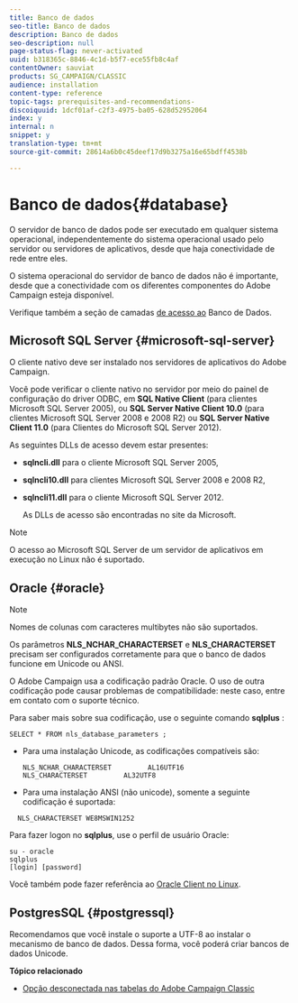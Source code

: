 ```yaml
---
title: Banco de dados
seo-title: Banco de dados
description: Banco de dados
seo-description: null
page-status-flag: never-activated
uuid: b318365c-8846-4c1d-b5f7-ece55fb8c4af
contentOwner: sauviat
products: SG_CAMPAIGN/CLASSIC
audience: installation
content-type: reference
topic-tags: prerequisites-and-recommendations-
discoiquuid: 1dcf01af-c2f3-4975-ba05-628d52952064
index: y
internal: n
snippet: y
translation-type: tm+mt
source-git-commit: 28614a6b0c45deef17d9b3275a16e65bdff4538b

---
```



# Banco de dados{#database}

O servidor de banco de dados pode ser executado em qualquer sistema operacional, independentemente do sistema operacional usado pelo servidor ou servidores de aplicativos, desde que haja conectividade de rede entre eles.

O sistema operacional do servidor de banco de dados não é importante, desde que a conectividade com os diferentes componentes do Adobe Campaign esteja disponível.

Verifique também a seção de camadas [de acesso ao](../../installation/using/prerequisites-of-campaign-installation-in-linux.md#database-access-layers) Banco de Dados.

## Microsoft SQL Server {#microsoft-sql-server}

O cliente nativo deve ser instalado nos servidores de aplicativos do Adobe Campaign.

Você pode verificar o cliente nativo no servidor por meio do painel de configuração do driver ODBC, em **SQL Native Client** (para clientes Microsoft SQL Server 2005), ou **SQL Server Native Client 10.0** (para clientes Microsoft SQL Server 2008 e 2008 R2) ou **SQL Server Native Client 11.0** (para Clientes do Microsoft SQL Server 2012).

As seguintes DLLs de acesso devem estar presentes:

* **sqlncli.dll** para o cliente Microsoft SQL Server 2005,
* **sqlncli10.dll** para clientes Microsoft SQL Server 2008 e 2008 R2,
* **sqlncli11.dll** para o cliente Microsoft SQL Server 2012.

   As DLLs de acesso são encontradas no site da Microsoft.

>[!NOTE]
>
>O acesso ao Microsoft SQL Server de um servidor de aplicativos em execução no Linux não é suportado.

## Oracle {#oracle}

>[!NOTE]
>
>Nomes de colunas com caracteres multibytes não são suportados.

Os parâmetros **NLS_NCHAR_CHARACTERSET** e **NLS_CHARACTERSET** precisam ser configurados corretamente para que o banco de dados funcione em Unicode ou ANSI.

O Adobe Campaign usa a codificação padrão Oracle. O uso de outra codificação pode causar problemas de compatibilidade: neste caso, entre em contato com o suporte técnico.

Para saber mais sobre sua codificação, use o seguinte comando **sqlplus** :

```
SELECT * FROM nls_database_parameters ;
```

* Para uma instalação Unicode, as codificações compatíveis são:

   ```
   NLS_NCHAR_CHARACTERSET         AL16UTF16
   NLS_CHARACTERSET         AL32UTF8
   ```

* Para uma instalação ANSI (não unicode), somente a seguinte codificação é suportada:

```
  NLS_CHARACTERSET WE8MSWIN1252
```

Para fazer logon no **sqlplus**, use o perfil de usuário Oracle:

```
su - oracle 
sqlplus 
[login] [password]
```

Você também pode fazer referência ao [Oracle Client no Linux](../../installation/using/installing-packages-with-linux.md#oracle-client-in-linux).

## PostgresSQL {#postgressql}

Recomendamos que você instale o suporte a UTF-8 ao instalar o mecanismo de banco de dados. Dessa forma, você poderá criar bancos de dados Unicode.

**Tópico relacionado**

* [Opção desconectada nas tabelas do Adobe Campaign Classic](https://helpx.adobe.com/campaign/kb/unlogged-tables-classic.html)